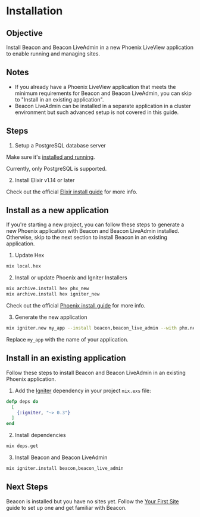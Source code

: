 # Installation

## Objective

Install Beacon and Beacon LiveAdmin in a new Phoenix LiveView application to enable running and managing sites.

## Notes

- If you already have a Phoenix LiveView application that meets the minimum requirements for Beacon and Beacon LiveAdmin, you can skip to "Install in an existing application".
- Beacon LiveAdmin can be installed in a separate application in a cluster environment but such advanced setup is not covered in this guide.

## Steps

1. Setup a PostgreSQL database server

Make sure it's [installed and running](https://wiki.postgresql.org/wiki/Detailed_installation_guides).

Currently, only PostgreSQL is supported.

2. Install Elixir v1.14 or later

Check out the official [Elixir install guide](https://elixir-lang.org/install.html) for more info.

## Install as a new application

If you're starting a new project, you can follow these steps to generate a new Phoenix application with Beacon and Beacon LiveAdmin installed.
Otherwise, skip to the next section to install Beacon in an existing application.

1. Update Hex

  ```sh
  mix local.hex
  ```

2. Install or update Phoenix and Igniter Installers

  ```sh
  mix archive.install hex phx_new
  mix archive.install hex igniter_new
  ```

Check out the official [Phoenix install guide](https://hexdocs.pm/phoenix/installation.html) for more info.

3. Generate the new application

  ```sh
  mix igniter.new my_app --install beacon,beacon_live_admin --with phx.new
  ```

Replace `my_app` with the name of your application.

## Install in an existing application

Follow these steps to install Beacon and Beacon LiveAdmin in an existing Phoenix application.

1. Add the [Igniter](https://hex.pm/packages/igniter) dependency in your project `mix.exs` file:

  ```elixir
  defp deps do
    [
      {:igniter, "~> 0.3"}
    ]
  end
  ```

2. Install dependencies

  ```sh
  mix deps.get
  ```

3. Install Beacon and Beacon LiveAdmin

  ```sh
  mix igniter.install beacon,beacon_live_admin
  ```

## Next Steps

Beacon is installed but you have no sites yet. Follow the [Your First Site](your-first-site.md) guide to set up one and get familiar with Beacon.
